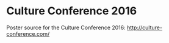 # Culture Conference 2016
Poster source for the Culture Conference 2016:
http://culture-conference.com/

